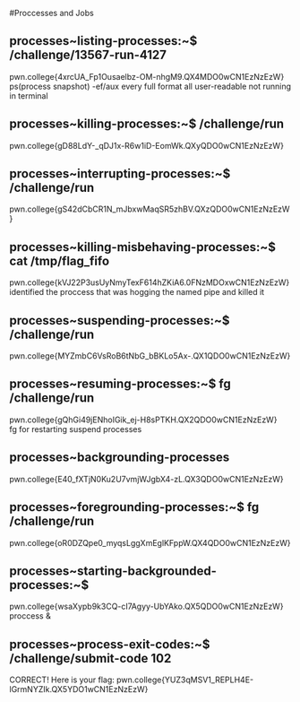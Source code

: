 #Proccesses and Jobs
## processes~listing-processes:~$ /challenge/13567-run-4127
pwn.college{4xrcUA_Fp1Ousaelbz-OM-nhgM9.QX4MDO0wCN1EzNzEzW}  
ps(process snapshot) -ef/aux every full format all user-readable not running in terminal
## processes~killing-processes:~$ /challenge/run
pwn.college{gD88LdY-_qDJ1x-R6w1iD-EomWk.QXyQDO0wCN1EzNzEzW}
## processes~interrupting-processes:~$ /challenge/run 
pwn.college{gS42dCbCR1N_mJbxwMaqSR5zhBV.QXzQDO0wCN1EzNzEzW}
## processes~killing-misbehaving-processes:~$ cat /tmp/flag_fifo 
pwn.college{kVJ22P3usUyNmyTexF614hZKiA6.0FNzMDOxwCN1EzNzEzW}  
identified the proccess that was hogging the named pipe and killed it
## processes~suspending-processes:~$ /challenge/run
pwn.college{MYZmbC6VsRoB6tNbG_bBKLo5Ax-.QX1QDO0wCN1EzNzEzW}
## processes~resuming-processes:~$ fg /challenge/run
pwn.college{gQhGi49jENhoIGik_ej-H8sPTKH.QX2QDO0wCN1EzNzEzW}  
fg for restarting suspend processes
## processes~backgrounding-processes
pwn.college{E40_fXTjN0Ku2U7vmjWJgbX4-zL.QX3QDO0wCN1EzNzEzW}
## processes~foregrounding-processes:~$ fg /challenge/run 
pwn.college{oR0DZQpe0_myqsLggXmEglKFppW.QX4QDO0wCN1EzNzEzW}
## processes~starting-backgrounded-processes:~$ 
pwn.college{wsaXypb9k3CQ-cI7Agyy-UbYAko.QX5QDO0wCN1EzNzEzW}  
proccess &
## processes~process-exit-codes:~$ /challenge/submit-code 102
CORRECT! Here is your flag:
pwn.college{YUZ3qMSV1_REPLH4E-lGrmNYZIk.QX5YDO1wCN1EzNzEzW}






